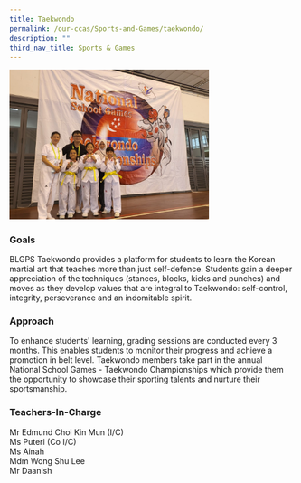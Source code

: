 ```yaml
---
title: Taekwondo
permalink: /our-ccas/Sports-and-Games/taekwondo/
description: ""
third_nav_title: Sports & Games
---
```

<img src="/images/Taekwondo1.jpg" 
     style="width:70%">
		 
### Goals

BLGPS Taekwondo provides a platform for students to learn the Korean martial art that teaches more than just self-defence. Students gain a deeper appreciation of the techniques (stances, blocks, kicks and punches) and moves as they develop values that are integral to Taekwondo: self-control, integrity, perseverance and an indomitable spirit.

  

### Approach

To enhance students' learning, grading sessions are conducted every 3 months. This enables students to monitor their progress and achieve a promotion in belt level. Taekwondo members take part in the annual National School Games - Taekwondo Championships which provide them the opportunity to showcase their sporting talents and nurture their sportsmanship.

  

### Teachers-In-Charge

Mr Edmund Choi Kin Mun (I/C) <br>
Ms Puteri (Co I/C) <br>
Ms Ainah <br>
Mdm Wong Shu Lee <br>
Mr Daanish